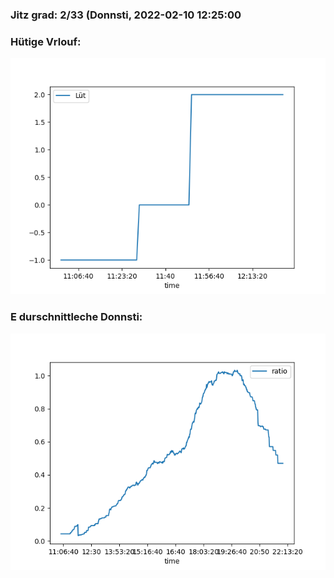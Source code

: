 ### Jitz grad: 2/33 (Donnsti, 2022-02-10 12:25:00

### Hütige Vrlouf:
![Graph](Today.png)

### E durschnittleche Donnsti:
![Graph](Donnsti.png)